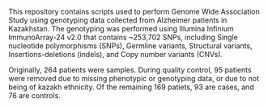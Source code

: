 This repository contains scripts used to perform Genome Wide Association Study using genotyping data collected from Alzheimer patients in Kazakhstan. The genotyping was performed using Illumina Infinium ImmunoArray-24 v2.0 that contains ~253,702 SNPs, including Single nucleotide polymorphisms (SNPs), Germline variants, Structural variants, Insertions-deletions (indels), and Copy number variants (CNVs). 

Originally, 264 patients were samples. During quality control, 95 patients were removed due to missing phenotypic or genotyping data, or due to not being of kazakh ethnicity. Of the remaining 169 patiets, 93 are cases, and 76 are controls.


